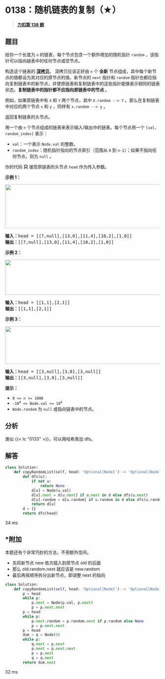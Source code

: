 # 0138：随机链表的复制（★）


> <u>**[力扣第 138 题](https://leetcode.cn/problems/copy-list-with-random-pointer/)**</u>

## 题目

<p>给你一个长度为 <code>n</code> 的链表，每个节点包含一个额外增加的随机指针 <code>random</code> ，该指针可以指向链表中的任何节点或空节点。</p>

<p>构造这个链表的 <strong><a href="https://baike.baidu.com/item/深拷贝/22785317?fr=aladdin" target="_blank">深拷贝</a></strong>。 深拷贝应该正好由 <code>n</code> 个 <strong>全新</strong> 节点组成，其中每个新节点的值都设为其对应的原节点的值。新节点的 <code>next</code> 指针和 <code>random</code> 指针也都应指向复制链表中的新节点，并使原链表和复制链表中的这些指针能够表示相同的链表状态。<strong>复制链表中的指针都不应指向原链表中的节点 </strong>。</p>

<p>例如，如果原链表中有 <code>X</code> 和 <code>Y</code> 两个节点，其中 <code>X.random --&gt; Y</code> 。那么在复制链表中对应的两个节点 <code>x</code> 和 <code>y</code> ，同样有 <code>x.random --&gt; y</code> 。</p>

<p>返回复制链表的头节点。</p>

<p>用一个由 <code>n</code> 个节点组成的链表来表示输入/输出中的链表。每个节点用一个 <code>[val, random_index]</code> 表示：</p>

<ul>
<li><code>val</code>：一个表示 <code>Node.val</code> 的整数。</li>
<li><code>random_index</code>：随机指针指向的节点索引（范围从 <code>0</code> 到 <code>n-1</code>）；如果不指向任何节点，则为  <code>null</code> 。</li>
</ul>

<p>你的代码 <strong>只</strong> 接受原链表的头节点 <code>head</code> 作为传入参数。</p>



<p><strong class="example">示例 1：</strong></p>

<p><img alt="" src="https://assets.leetcode-cn.com/aliyun-lc-upload/uploads/2020/01/09/e1.png" style="height: 142px; width: 700px;" /></p>

<pre>
<strong>输入：</strong>head = [[7,null],[13,0],[11,4],[10,2],[1,0]]
<strong>输出：</strong>[[7,null],[13,0],[11,4],[10,2],[1,0]]
</pre>

<p><strong class="example">示例 2：</strong></p>

<p><img alt="" src="https://assets.leetcode-cn.com/aliyun-lc-upload/uploads/2020/01/09/e2.png" style="height: 114px; width: 700px;" /></p>

<pre>
<strong>输入：</strong>head = [[1,1],[2,1]]
<strong>输出：</strong>[[1,1],[2,1]]
</pre>

<p><strong class="example">示例 3：</strong></p>

<p><strong><img alt="" src="https://assets.leetcode-cn.com/aliyun-lc-upload/uploads/2020/01/09/e3.png" style="height: 122px; width: 700px;" /></strong></p>

<pre>
<strong>输入：</strong>head = [[3,null],[3,0],[3,null]]
<strong>输出：</strong>[[3,null],[3,0],[3,null]]
</pre>



<p><strong>提示：</strong></p>

<ul>
<li><code>0 &lt;= n &lt;= 1000</code><meta charset="UTF-8" /></li>
<li><code>-10<sup>4</sup> &lt;= Node.val &lt;= 10<sup>4</sup></code></li>
<li><code>Node.random</code> 为 <code>null</code> 或指向链表中的节点。</li>
</ul>




## 分析


类似 {{< lc "0133" >}}，可以用哈希表加 dfs。

## 解答

```python
class Solution:
    def copyRandomList(self, head: 'Optional[Node]') -> 'Optional[Node]':
        def dfs(u):
            if not u:
                return None
            d[u] = Node(u.val)
            d[u].next = d[u.next] if u.next in d else dfs(u.next)
            d[u].random = d[u.random] if u.random in d else dfs(u.random)
            return d[u]
        d = {}
        return dfs(head)
```
34 ms

## *附加

本题还有个非常巧妙的方法，不用额外空间。
- 先将新节点 new 依次插入到原节点 old 的后面
- 那么 old.random.next 就应该是 new.random
- 最后再按顺序拆分出新节点，即调整 next 的指向


```python
class Solution:
    def copyRandomList(self, head: 'Optional[Node]') -> 'Optional[Node]':
        p = head
        while p:
            p.next = Node(p.val, p.next)
            p = p.next.next
        p = head
        while p:
            p.next.random = p.random.next if p.random else None
            p = p.next.next
        p = head
        dum = q = Node(0)
        while p:
            q.next = p.next
            p.next = p.next.next
            p = p.next
            q = q.next
        return dum.next
```
32 ms


